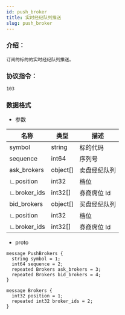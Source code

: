```yaml
---
id: push_broker
title: 实时经纪队列推送
slug: push_broker
---
```


### 介绍：
    订阅的标的的实时经纪队列推送。
### 协议指令：
    103
### 数据格式
* 参数

| 名称 | 类型   | 描述  | 
|-------|-------|-----|
|symbol|string| 标的代码 |
|sequence|int64| 序列号 |
|ask_brokers|object[]| 卖盘经纪队列 |
|∟position|int32| 档位 |
|∟broker_ids|int32[]| 券商席位 Id|
|bid_brokers|object[]| 买盘经纪队列 |
|∟position|int32| 档位 |
|∟broker_ids|int32[]| 券商席位 Id|

* proto
```
message PushBrokers {
  string symbol = 1;
  int64 sequence = 2;
  repeated Brokers ask_brokers = 3;
  repeated Brokers bid_brokers = 4;
}

message Brokers {
  int32 position = 1;
  repeated int32 broker_ids = 2;
}
```
